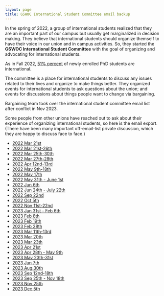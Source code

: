 ```yaml
---
layout: page
title: GSWOC International Student Committee email backup
---
```

In the spring of 2022, a group of international students realized that they are an important part of our campus but usually get marginalized in decision making.
They believe that international students should organize themself to have their voice in our union and in campus activities. So, they started the **GSWOC International Student Committee** with the goal of organizing and advocating for international students. 

As in Fall 2022, [51% percent](https://graduateschool.usc.edu/about-us/phd-program-characteristics/) of newly enrolled PhD students are international. 


The committee is a place for international students to discuss any issues related to their lives and organize to make things better. They organized events for international students to ask questions about the union; and events for discussions about things people want to change via bargaining.


Bargaining team took over the international student committee email list after conflict in Nov 2023.

Some people from other unions have reached out to ask about their experience of organizing international students, so here is the email export. (There have been many important off-email-list private discussion, which they are happy to discuss face to face.)

* [2022 Mar 21st](https://rc-usc.github.io/2022-03-21-01/)
* [2022 Mar 21st-26th](https://rc-usc.github.io/2022-03-21-02/)
* [2022 Mar 25th-30th](https://rc-usc.github.io/2022-03-25-isc/)
* [2022 Mar 27th-28th](https://rc-usc.github.io/2022-03-27-isc/)
* [2022 Apr 12nd-13rd](https://rc-usc.github.io/2022-04-12-isc/)
* [2022 May 9th-18th](https://rc-usc.github.io/2022-05-09-isc/)
* [2022 May 17th](https://rc-usc.github.io/2022-05-17-isc/)
* [2022 May 31th - June 1st](https://rc-usc.github.io/2022-05-31-isc/)
* [2022 Jun 6th](https://rc-usc.github.io/2022-06-06-isc/)
* [2022 Jun 24th - July 22th](https://rc-usc.github.io/2022-06-24-isc/)
* [2022 Sep 22nd](https://rc-usc.github.io/2022-09-22-isc/)
* [2022 Oct 5th](https://rc-usc.github.io/2022-10-05-isc/)
* [2022 Nov 11st-22nd](https://rc-usc.github.io/2022-11-11-isc/)
* [2023 Jan 31st - Feb 6th](https://rc-usc.github.io/2023-01-31-isc/)
* [2023 Feb 8th](https://rc-usc.github.io/2023-02-08-isc/)
* [2023 Feb 19th](https://rc-usc.github.io/2023-02-19-isc/)
* [2023 Feb 28th](https://rc-usc.github.io/2023-02-28-isc/)
* [2023 Mar 11th-13rd](https://rc-usc.github.io/2023-03-11-isc/)
* [2023 Mar 20th](https://rc-usc.github.io/2023-03-20-isc/)
* [2023 Mar 23th](https://rc-usc.github.io/2023-03-23-isc)
* [2023 Apr 21st](https://rc-usc.github.io/2023-04-21-isc/)
* [2023 Apr 28th - May 9th](https://rc-usc.github.io/2023-04-28-isc/)
* [2023 May 23th-31st](https://rc-usc.github.io/2023-05-23-isc/)
* [2023 Jun 7th](https://rc-usc.github.io/2023-06-07-isc/)
* [2023 Aug 30th](https://rc-usc.github.io/2023-08-30-isc/)
* [2023 Sep 12nd-18th](https://rc-usc.github.io/2023-09-12-isc/)
* [2023 Sep 25th - Nov 18th](https://rc-usc.github.io/2023-09-25-isc/)
* [2023 Nov 25th](https://rc-usc.github.io/2023-11-25-isc/)
* [2023 Dec 5th](https://rc-usc.github.io/2023-12-05-isc/)



